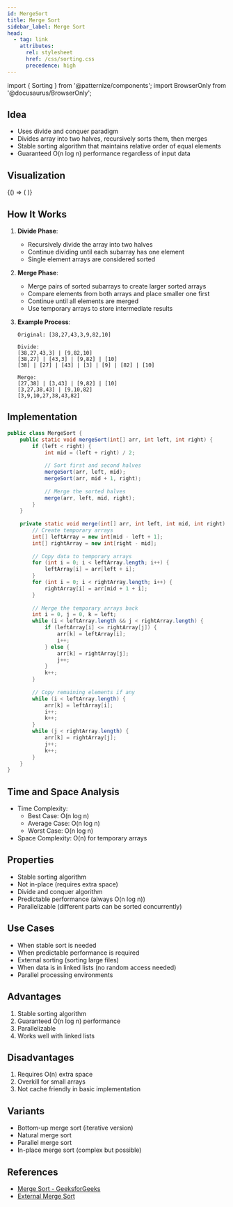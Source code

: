 ```yaml
---
id: MergeSort
title: Merge Sort
sidebar_label: Merge Sort
head:
  - tag: link
    attributes:
      rel: stylesheet
      href: /css/sorting.css
      precedence: high
---
```


import { Sorting } from '@patternize/components';
import BrowserOnly from '@docusaurus/BrowserOnly';

## Idea
- Uses divide and conquer paradigm
- Divides array into two halves, recursively sorts them, then merges
- Stable sorting algorithm that maintains relative order of equal elements
- Guaranteed O(n log n) performance regardless of input data

## Visualization
<BrowserOnly>
{() => (
  <Sorting
    data={[
    [6,3,8,1,5,2,7],     // Initial array
    [6,3,8,1,5,2,7],     // After first division
    [6,3,8,1,5,2,7],     // Divide left half
    [6,3,8,1,5,2,7],     // Divide further left
    [3,6,8,1,5,2,7],     // First merge
    [3,6,1,8,5,2,7],     // Divide right part of left half
    [3,6,1,8,5,2,7],     // Second merge
    [1,3,6,8,5,2,7],     // Merge left halves
    [1,3,6,8,2,5,7],     // Merge part of right half
    [1,3,6,8,2,5,7],     // Merge right halves
    [1,2,3,5,6,7,8]      // Final merged array
    ]}
    steps={[
    'Initial array',
    'Divide into [6,3,8,1] and [5,2,7]',
    'Divide left: [6,3] and [8,1]',
    'Divide further: [6] and [3]',
    'Merge: [3,6] (sorted pair)',
    'Divide right: [8] and [1]',
    'Merge: [1,8] (sorted pair)',
    'Merge left halves: [1,3,6,8]',
    'Divide right half: [5,2] and [7]',
    'Merge right halves: [2,5,7]',
    'Final merge: [1,2,3,5,6,7,8]'
    ]}
  />
)}
</BrowserOnly>

## How It Works

1. **Divide Phase**:
   - Recursively divide the array into two halves
   - Continue dividing until each subarray has one element
   - Single element arrays are considered sorted

2. **Merge Phase**:
   - Merge pairs of sorted subarrays to create larger sorted arrays
   - Compare elements from both arrays and place smaller one first
   - Continue until all elements are merged
   - Use temporary arrays to store intermediate results

3. **Example Process**:
   ```
   Original: [38,27,43,3,9,82,10]
   
   Divide:
   [38,27,43,3] | [9,82,10]
   [38,27] | [43,3] | [9,82] | [10]
   [38] | [27] | [43] | [3] | [9] | [82] | [10]
   
   Merge:
   [27,38] | [3,43] | [9,82] | [10]
   [3,27,38,43] | [9,10,82]
   [3,9,10,27,38,43,82]
   ```

## Implementation
```java
public class MergeSort {
    public static void mergeSort(int[] arr, int left, int right) {
        if (left < right) {
            int mid = (left + right) / 2;
            
            // Sort first and second halves
            mergeSort(arr, left, mid);
            mergeSort(arr, mid + 1, right);
            
            // Merge the sorted halves
            merge(arr, left, mid, right);
        }
    }
    
    private static void merge(int[] arr, int left, int mid, int right) {
        // Create temporary arrays
        int[] leftArray = new int[mid - left + 1];
        int[] rightArray = new int[right - mid];
        
        // Copy data to temporary arrays
        for (int i = 0; i < leftArray.length; i++) {
            leftArray[i] = arr[left + i];
        }
        for (int i = 0; i < rightArray.length; i++) {
            rightArray[i] = arr[mid + 1 + i];
        }
        
        // Merge the temporary arrays back
        int i = 0, j = 0, k = left;
        while (i < leftArray.length && j < rightArray.length) {
            if (leftArray[i] <= rightArray[j]) {
                arr[k] = leftArray[i];
                i++;
            } else {
                arr[k] = rightArray[j];
                j++;
            }
            k++;
        }
        
        // Copy remaining elements if any
        while (i < leftArray.length) {
            arr[k] = leftArray[i];
            i++;
            k++;
        }
        while (j < rightArray.length) {
            arr[k] = rightArray[j];
            j++;
            k++;
        }
    }
}
```

## Time and Space Analysis
- Time Complexity:
  - Best Case: O(n log n)
  - Average Case: O(n log n)
  - Worst Case: O(n log n)
- Space Complexity: O(n) for temporary arrays

## Properties
- Stable sorting algorithm
- Not in-place (requires extra space)
- Divide and conquer algorithm
- Predictable performance (always O(n log n))
- Parallelizable (different parts can be sorted concurrently)

## Use Cases
- When stable sort is needed
- When predictable performance is required
- External sorting (sorting large files)
- When data is in linked lists (no random access needed)
- Parallel processing environments

## Advantages
1. Stable sorting algorithm
2. Guaranteed O(n log n) performance
3. Parallelizable
4. Works well with linked lists

## Disadvantages
1. Requires O(n) extra space
2. Overkill for small arrays
3. Not cache friendly in basic implementation

## Variants
- Bottom-up merge sort (iterative version)
- Natural merge sort
- Parallel merge sort
- In-place merge sort (complex but possible)

## References
- [Merge Sort - GeeksforGeeks](https://www.geeksforgeeks.org/merge-sort/)
- [External Merge Sort](https://en.wikipedia.org/wiki/External_sorting)

